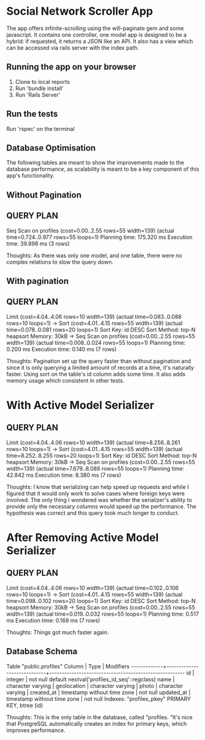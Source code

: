 # Social Network Scroller App

The app offers infinite-scrolling using the will-paginate gem and some javascript. It contains one controller, one model app is designed to be a hybrid: if requested, it returns a JSON like an API. It also has a view which can be accessed via rails server with the index path.

## Running the app on your browser

1. Clone to local reports
2. Run 'bundle install'
3. Run 'Rails Server'

## Run the tests
Run 'rspec' on the terminal

## Database Optimisation

The following tables are meant to show the improvements made to the database performance, as scalability is meant to be a key component of this app's functionality.

## Without Pagination

QUERY PLAN
------------------------------------------------------------------------------------------------------
Seq Scan on profiles  (cost=0.00..2.55 rows=55 width=139) (actual time=0.724..0.977 rows=55 loops=1)
Planning time: 175.320 ms
Execution time: 39.898 ms
(3 rows)

Thoughts: As there was only one model, and one table, there were no complex relations to slow the query down.

## With pagination

QUERY PLAN
--------------------------------------------------------------------------------------------------------
Limit  (cost=4.04..4.06 rows=10 width=139) (actual time=0.083..0.088 rows=10 loops=1)
->  Sort  (cost=4.01..4.15 rows=55 width=139) (actual time=0.078..0.081 rows=20 loops=1)
Sort Key: id DESC
Sort Method: top-N heapsort  Memory: 30kB
->  Seq Scan on profiles  (cost=0.00..2.55 rows=55 width=139) (actual time=0.008..0.024 rows=55 loops=1)
Planning time: 0.200 ms
Execution time: 0.140 ms
(7 rows)

Thoughts: Pagination set up the query faster than without pagination and since it is only querying a limited amount of records at a time, it's naturally faster. Using sort on the table's id column adds some time. It also adds memory usage which consistent in other tests.

# With Active Model Serializer

QUERY PLAN
--------------------------------------------------------------------------------------------------------
Limit  (cost=4.04..4.06 rows=10 width=139) (actual time=8.256..8.261 rows=10 loops=1)
->  Sort  (cost=4.01..4.15 rows=55 width=139) (actual time=8.252..8.255 rows=20 loops=1)
Sort Key: id DESC
Sort Method: top-N heapsort  Memory: 30kB
->  Seq Scan on profiles  (cost=0.00..2.55 rows=55 width=139) (actual time=7.679..8.088 rows=55 loops=1)
Planning time: 42.842 ms
Execution time: 8.380 ms
(7 rows)

Thoughts: I know that serializing can help speed up requests and while I figured that it would only work to solve cases where foreign keys were involved. The only thing I wondered was whether the serializer's ability to provide only the necessary columns would speed up the performance. The hypothesis was correct and this query took much longer to conduct.

# After Removing Active Model Serializer

QUERY PLAN
--------------------------------------------------------------------------------------------------------
Limit  (cost=4.04..4.06 rows=10 width=139) (actual time=0.102..0.106 rows=10 loops=1)
->  Sort  (cost=4.01..4.15 rows=55 width=139) (actual time=0.098..0.102 rows=20 loops=1)
Sort Key: id DESC
Sort Method: top-N heapsort  Memory: 30kB
->  Seq Scan on profiles  (cost=0.00..2.55 rows=55 width=139) (actual time=0.019..0.032 rows=55 loops=1)
Planning time: 0.517 ms
Execution time: 0.169 ms
(7 rows)

Thoughts: Things got much faster again.

## Database Schema

Table "public.profiles"
   Column    |            Type             |                       Modifiers
-------------+-----------------------------+-------------------------------------------------------
 id          | integer                     | not null default nextval('profiles_id_seq'::regclass)
 name        | character varying           |
 geolocation | character varying           |
 photo       | character varying           |
 created_at  | timestamp without time zone | not null
 updated_at  | timestamp without time zone | not null
Indexes: "profiles_pkey" PRIMARY KEY, btree (id)

Thoughts: This is the only table in the database, called "profiles. "It's nice that PostgreSQL automatically creates an index for primary keys, which improves performance.
